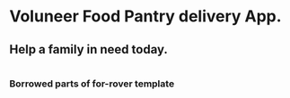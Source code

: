 # Voluneer Food Pantry delivery App.
## Help a family in need today.
  
  ## 
  
  # 
### Borrowed parts of for-rover template

#### 
#### 
